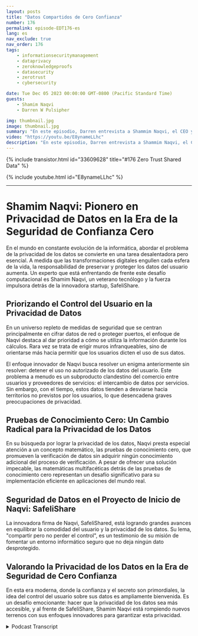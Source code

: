 ```yaml
---
layout: posts
title: "Datos Compartidos de Cero Confianza"
number: 176
permalink: episode-EDT176-es
lang: es
nav_exclude: true
nav_order: 176
tags:
    - informationsecuritymanagement
    - dataprivacy
    - zeroknowledgeproofs
    - datasecurity
    - zerotrust
    - cybersecurity

date: Tue Dec 05 2023 00:00:00 GMT-0800 (Pacific Standard Time)
guests:
    - Shamim Naqvi
    - Darren W Pulsipher

img: thumbnail.jpg
image: thumbnail.jpg
summary: "En este episodio, Darren entrevista a Shammim Naqvi, el CEO y fundador de SafelyShare, sobre la gestión y seguridad de datos en entornos compartidos y colaborativos utilizando el modelo de datos de cero confianza."
video: "https://youtu.be/E8ynameLLhc"
description: "En este episodio, Darren entrevista a Shammim Naqvi, el CEO y fundador de SafelyShare, sobre la gestión y seguridad de datos en entornos compartidos y colaborativos utilizando el modelo de datos de cero confianza."
---
```


<div>
{% include transistor.html id="33609628" title="#176 Zero Trust Shared Data" %}

{% include youtube.html id="E8ynameLLhc" %}
</div>

---

# Shamim Naqvi: Pionero en Privacidad de Datos en la Era de la Seguridad de Confianza Cero

En el mundo en constante evolución de la informática, abordar el problema de la privacidad de los datos se convierte en una tarea desalentadora pero esencial. A medida que las transformaciones digitales engullen cada esfera de la vida, la responsabilidad de preservar y proteger los datos del usuario aumenta. Un experto que está enfrentando de frente este desafío computacional es Shamim Naqvi, un veterano tecnólogo y la fuerza impulsora detrás de la innovadora startup, SafeliShare.

## Priorizando el Control del Usuario en la Privacidad de Datos

En un universo repleto de medidas de seguridad que se centran principalmente en cifrar datos de red o proteger puertos, el enfoque de Naqvi destaca al dar prioridad a cómo se utiliza la información durante los cálculos. Rara vez se trata de erigir muros infranqueables, sino de orientarse más hacia permitir que los usuarios dicten el uso de sus datos.

El enfoque innovador de Naqvi busca resolver un enigma anteriormente sin resolver: detener el uso no autorizado de los datos del usuario. Este problema a menudo es un subproducto clandestino del comercio entre usuarios y proveedores de servicios: el intercambio de datos por servicios. Sin embargo, con el tiempo, estos datos tienden a desviarse hacia territorios no previstos por los usuarios, lo que desencadena graves preocupaciones de privacidad.

## Pruebas de Conocimiento Cero: Un Cambio Radical para la Privacidad de los Datos

En su búsqueda por lograr la privacidad de los datos, Naqvi presta especial atención a un concepto matemático, las pruebas de conocimiento cero, que promueven la verificación de datos sin adquirir ningún conocimiento adicional del proceso de verificación. A pesar de ofrecer una solución impecable, las matemáticas multifacéticas detrás de las pruebas de conocimiento cero representan un desafío significativo para su implementación eficiente en aplicaciones del mundo real.

## Seguridad de Datos en el Proyecto de Inicio de Naqvi: SafeliShare

La innovadora firma de Naqvi, SafeliShared, está logrando grandes avances en equilibrar la comodidad del usuario y la privacidad de los datos. Su lema, "compartir pero no perder el control", es un testimonio de su misión de fomentar un entorno informático seguro que no deja ningún dato desprotegido.

## Valorando la Privacidad de los Datos en la Era de Seguridad de Cero Confianza

En esta era moderna, donde la confianza y el secreto son primordiales, la idea del control del usuario sobre sus datos es ampliamente bienvenida. Es un desafío emocionante: hacer que la privacidad de los datos sea más accesible, y al frente de SafeliShare, Shamim Naqvi está rompiendo nuevos terrenos con sus enfoques innovadores para garantizar esta privacidad.



<details>
<summary> Podcast Transcript </summary>

<p></p>

</details>

